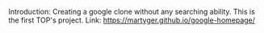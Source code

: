 Introduction: Creating a google clone without any searching ability. This is the first TOP's project.
Link: https://martyger.github.io/google-homepage/
